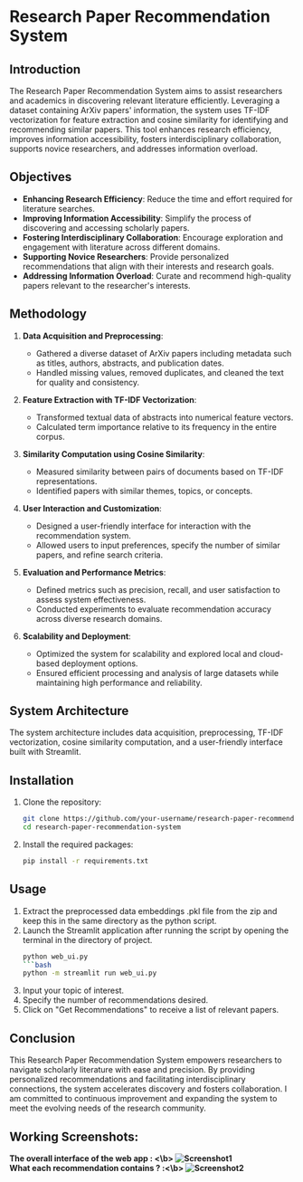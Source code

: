 # Research Paper Recommendation System

## Introduction

The Research Paper Recommendation System aims to assist researchers and academics in discovering relevant literature efficiently. Leveraging a dataset containing ArXiv papers' information, the system uses TF-IDF vectorization for feature extraction and cosine similarity for identifying and recommending similar papers. This tool enhances research efficiency, improves information accessibility, fosters interdisciplinary collaboration, supports novice researchers, and addresses information overload.

## Objectives

- **Enhancing Research Efficiency**: Reduce the time and effort required for literature searches.
- **Improving Information Accessibility**: Simplify the process of discovering and accessing scholarly papers.
- **Fostering Interdisciplinary Collaboration**: Encourage exploration and engagement with literature across different domains.
- **Supporting Novice Researchers**: Provide personalized recommendations that align with their interests and research goals.
- **Addressing Information Overload**: Curate and recommend high-quality papers relevant to the researcher's interests.

## Methodology

1. **Data Acquisition and Preprocessing**:
    - Gathered a diverse dataset of ArXiv papers including metadata such as titles, authors, abstracts, and publication dates.
    - Handled missing values, removed duplicates, and cleaned the text for quality and consistency.

2. **Feature Extraction with TF-IDF Vectorization**:
    - Transformed textual data of abstracts into numerical feature vectors.
    - Calculated term importance relative to its frequency in the entire corpus.

3. **Similarity Computation using Cosine Similarity**:
    - Measured similarity between pairs of documents based on TF-IDF representations.
    - Identified papers with similar themes, topics, or concepts.

4. **User Interaction and Customization**:
    - Designed a user-friendly interface for interaction with the recommendation system.
    - Allowed users to input preferences, specify the number of similar papers, and refine search criteria.

5. **Evaluation and Performance Metrics**:
    - Defined metrics such as precision, recall, and user satisfaction to assess system effectiveness.
    - Conducted experiments to evaluate recommendation accuracy across diverse research domains.

6. **Scalability and Deployment**:
    - Optimized the system for scalability and explored local and cloud-based deployment options.
    - Ensured efficient processing and analysis of large datasets while maintaining high performance and reliability.

## System Architecture

The system architecture includes data acquisition, preprocessing, TF-IDF vectorization, cosine similarity computation, and a user-friendly interface built with Streamlit.

## Installation

1. Clone the repository:
    ```bash
    git clone https://github.com/your-username/research-paper-recommendation-system.git
    cd research-paper-recommendation-system
    ```

2. Install the required packages:
    ```bash
    pip install -r requirements.txt
    ```

## Usage
1. Extract the preprocessed data embeddings .pkl file from the zip and keep this in the same directory as the python script. 
2. Launch the Streamlit application after running the script by opening the terminal in the directory of project.
    ```bash
    python web_ui.py
    ```bash
    python -m streamlit run web_ui.py
3. Input your topic of interest.
4. Specify the number of recommendations desired.
5. Click on "Get Recommendations" to receive a list of relevant papers.

## Conclusion

This Research Paper Recommendation System empowers researchers to navigate scholarly literature with ease and precision. 
By providing personalized recommendations and facilitating interdisciplinary connections, the system accelerates discovery and fosters collaboration. 
I am committed to continuous improvement and expanding the system to meet the evolving needs of the research community.

## Working Screenshots:
<b> The overall interface of the web app : <\b>
![Screenshot1](https://drive.google.com/file/d/1uHbSgL8KtoijI0WKL8KMcGI6Lk86B0lI/view?usp=sharing)
<br> <b>What each recommendation contains ? :<\b>
![Screenshot2](https://drive.google.com/file/d/1NR9m8PSOEJgkJMEULe02Fxo8YtCcHDdK/view?usp=sharing)


